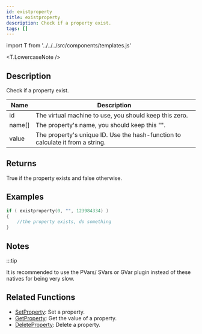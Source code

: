 ```yaml
---
id: existproperty
title: existproperty
description: Check if a property exist.
tags: []
---
```


import T from '../../../src/components/templates.js'

<T.LowercaseNote />

## Description

Check if a property exist.

| Name   | Description                                                                    |
| ------ | ------------------------------------------------------------------------------ |
| id     | The virtual machine to use, you should keep this zero.                         |
| name[] | The property's name, you should keep this "".                                  |
| value  | The property's unique ID. Use the hash-function to calculate it from a string. |

## Returns

True if the property exists and false otherwise.

## Examples

```c
if ( existproperty(0, "", 123984334) )
{
    //the property exists, do something
}
```

## Notes

:::tip

It is recommended to use the PVars/ SVars or GVar plugin instead of these natives for being very slow.

## Related Functions

- [SetProperty](SetProperty): Set a property.
- [GetProperty](GetProperty): Get the value of a property.
- [DeleteProperty](DeleteProperty): Delete a property.
